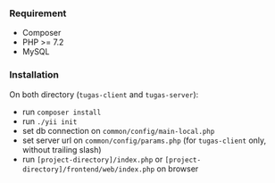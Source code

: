 ### Requirement
- Composer
- PHP >= 7.2
- MySQL

### Installation
On both directory (`tugas-client` and `tugas-server`):
- run `composer install`
- run `./yii init`
- set db connection on `common/config/main-local.php`
- set server url on `common/config/params.php` (for `tugas-client` only, without trailing 
slash)
- run `[project-directory]/index.php` or `[project-directory]/frontend/web/index.php` on browser
